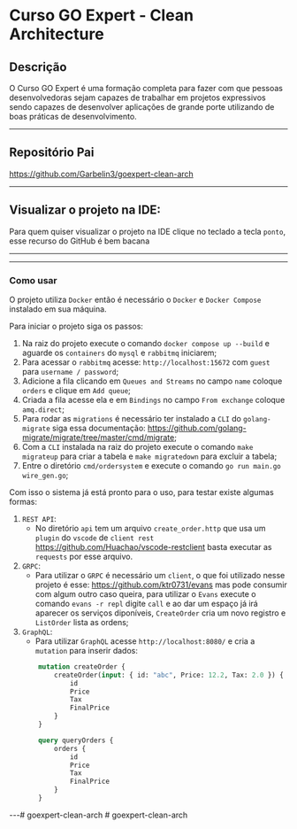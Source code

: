 # Curso GO Expert - Clean Architecture

## Descrição

O Curso GO Expert é uma formação completa para fazer com que pessoas desenvolvedoras sejam capazes de trabalhar em projetos expressivos sendo capazes de desenvolver aplicações de grande porte utilizando de boas práticas de desenvolvimento.

---

## Repositório Pai
https://github.com/Garbelin3/goexpert-clean-arch

---

## Visualizar o projeto na IDE:

Para quem quiser visualizar o projeto na IDE clique no teclado a tecla `ponto`, esse recurso do GitHub é bem bacana

---

---

### Como usar

O projeto utiliza `Docker` então é necessário o `Docker` e `Docker Compose` instalado em sua máquina.

Para iniciar o projeto siga os passos:

1. Na raiz do projeto execute o comando `docker compose up --build` e aguarde os `containers` do `mysql` e `rabbitmq` iniciarem;
2. Para acessar o `rabbitmq` acesse: `http://localhost:15672` com `guest` para `username / password`;
3. Adicione a fila clicando em `Queues and Streams` no campo `name` coloque `orders` e clique em `Add queue`;
4. Criada a fila acesse ela e em `Bindings` no campo `From exchange` coloque `amq.direct`;
5. Para rodar as `migrations` é necessário ter instalado a `CLI` do `golang-migrate` siga essa documentação: https://github.com/golang-migrate/migrate/tree/master/cmd/migrate;
6. Com a `CLI` instalada na raiz do projeto execute o comando `make migrateup` para criar a tabela e `make migratedown` para excluir a tabela;
7. Entre o diretório `cmd/ordersystem` e execute o comando `go run main.go wire_gen.go`;

Com isso o sistema já está pronto para o uso, para testar existe algumas formas:

1. `REST API`:
    - No diretório `api` tem um arquivo `create_order.http` que usa um `plugin` do `vscode` de `client rest` https://github.com/Huachao/vscode-restclient basta executar as `requests` por esse arquivo.
2. `GRPC`:
    - Para utilizar o `GRPC` é necessário um `client`, o que foi utilizado nesse projeto é esse: https://github.com/ktr0731/evans mas pode consumir com algum outro caso queira, para utilizar o `Evans` execute o comando `evans -r repl` digite `call` e ao dar um espaço já irá aparecer os serviços diponíveis, `CreateOrder` cria um novo registro e `ListOrder` lista as ordens;
3. `GraphQL`:
    - Para utilizar `GraphQL` acesse `http://localhost:8080/` e cria a `mutation` para inserir dados:
    ```graphql
        mutation createOrder {
            createOrder(input: { id: "abc", Price: 12.2, Tax: 2.0 }) {
                id
                Price
                Tax
                FinalPrice
            }
        }

        query queryOrders {
            orders {
                id
                Price
                Tax
                FinalPrice
            }
        }
    ```

---#   g o e x p e r t - c l e a n - a r c h  
 #   g o e x p e r t - c l e a n - a r c h  
 